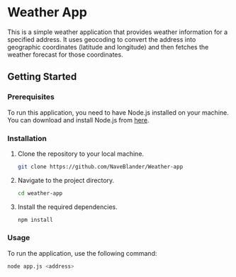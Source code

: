 # Weather App

This is a simple weather application that provides weather information for a specified address. It uses geocoding to convert the address into geographic coordinates (latitude and longitude) and then fetches the weather forecast for those coordinates.

## Getting Started

### Prerequisites

To run this application, you need to have Node.js installed on your machine. You can download and install Node.js from [here](https://nodejs.org/).

### Installation

1. Clone the repository to your local machine.
    ```bash
    git clone https://github.com/NaveBlander/Weather-app
    ```

2. Navigate to the project directory.
    ```bash
    cd weather-app
    ```

3. Install the required dependencies.
    ```bash
    npm install
    ```

### Usage

To run the application, use the following command:
```bash
node app.js <address>
